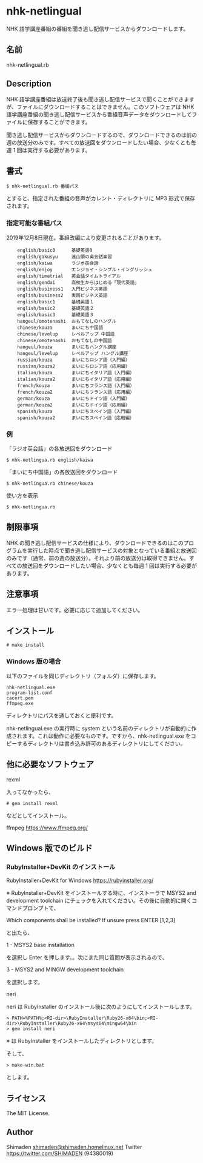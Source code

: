 # nhk-netlingual
NHK 語学講座番組の番組を聞き逃し配信サービスからダウンロードします。

## 名前
nhk-netlingual.rb

## Description
NHK 語学講座番組は放送終了後も聞き逃し配信サービスで聞くことができますが、ファイルにダウンロードすることはできません。このソフトウェアは NHK 語学講座番組の聞き逃し配信サービスから番組音声データをダウンロードしてファイルに保存することができます。

聞き逃し配信サービスからダウンロードするので、ダウンロードできるのは前の週の放送分のみです。すべての放送回をダウンロードしたい場合、少なくとも毎週 1 回は実行する必要があります。

## 書式
```
$ nhk-netlingual.rb 番組パス
```
とすると、指定された番組の音声がカレント・ディレクトリに MP3 形式で保存されます。

### 指定可能な番組パス
2019年12月8日現在。番組改編により変更されることがあります。
```
    english/basic0      基礎英語0
    english/gakusyu     遠山顕の英会話楽習
    english/kaiwa       ラジオ英会話
    english/enjoy       エンジョイ・シンプル・イングリッシュ
    english/timetrial   英会話タイムトライアル
    english/gendai      高校生からはじめる「現代英語」
    english/business1   入門ビジネス英語
    english/business2   実践ビジネス英語
    english/basic1      基礎英語１
    english/basic2      基礎英語２
    english/basic3      基礎英語３
    hangeul/omotenashi  おもてなしのハングル
    chinese/kouza       まいにち中国語
    chinese/levelup     レベルアップ 中国語
    chinese/omotenashi  おもてなしの中国語
    hangeul/kouza       まいにちハングル講座
    hangeul/levelup     レベルアップ ハングル講座
    russian/kouza       まいにちロシア語（入門編）
    russian/kouza2      まいにちロシア語（応用編）
    italian/kouza       まいにちイタリア語（入門編）
    italian/kouza2      まいにちイタリア語（応用編）
    french/kouza        まいにちフランス語（入門編）
    french/kouza2       まいにちフランス語（応用編）
    german/kouza        まいにちドイツ語（入門編）
    german/kouza2       まいにちドイツ語（応用編）
    spanish/kouza       まいにちスペイン語（入門編）
    spanish/kouza2      まいにちスペイン語（応用編）
```

### 例
「ラジオ英会話」の各放送回をダウンロード
```
$ nhk-netlingua.rb english/kaiwa
```
「まいにち中国語」の各放送回をダウンロード
```
$ nhk-netlingua.rb chinese/kouza
```
使い方を表示
```
$ nhk-netlingua.rb
```

## 制限事項
NHK の聞き逃し配信サービスの仕様により、ダウンロードできるのはこのプログラムを実行した時点で聞き逃し配信サービスの対象となっている番組と放送回のみです（通常、前の週の放送分）。それより前の放送分は取得できません。すべての放送回をダウンロードしたい場合、少なくとも毎週 1 回は実行する必要があります。

## 注意事項
エラー処理は甘いです。必要に応じて追加してください。

## インストール
```
# make install
```
### Windows 版の場合
以下のファイルを同じディレクトリ（フォルダ）に保存します。

```
nhk-netlingual.exe
program-list.conf
cacert.pem
ffmpeg.exe
```

ディレクトリにパスを通しておくと便利です。

nhk-netlingual.exe の実行時に system という名前のディレクトリが自動的に作成されます。これは動作に必要なものです。ですから、nhk-netlingual.exe をコピーするディレクトリは書き込み許可のあるディレクトリにしてください。

## 他に必要なソフトウェア
rexml

入ってなかったら、
```
# gem install rexml
```
などとしてインストール。

ffmpeg https://www.ffmpeg.org/

## Windows 版でのビルド

### RubyInstaller+DevKit のインストール
RubyInstaller+DevKit for Windows https://rubyinstaller.org/

※ RubyInstaller+DevKit をインストールする時に、インストーラで MSYS2 and development toolchain にチェックを入れてください。その後に自動的に開くコマンドプロンプトで、

Which components shall be installed? If unsure press ENTER [1,2,3]

と出たら、

1 - MSYS2 base installation

を選択し Enter を押します。。次にまた同じ質問が表示されるので、

3 - MSYS2 and MINGW development toolchain

を選択します。

neri

neri は RubyInstaller のインストール後に次のようにしてインストールします。

```
> PATH=%PATH%;<RI-dir>\RubyInstaller\Ruby26-x64\bin;<RI-dir>\RubyInstaller\Ruby26-x64\msys64\mingw64\bin
> gem install neri
```

※ <RI-dir> は RubyInstaller をインストールしたディレクトリとします。

そして、

```
> make-win.bat
```

とします。

## ライセンス
The MIT License.

## Author
Shimaden <shimaden@shimaden.homelinux.net>
Twitter https://twitter.com/SHIMADEN (94380019)
